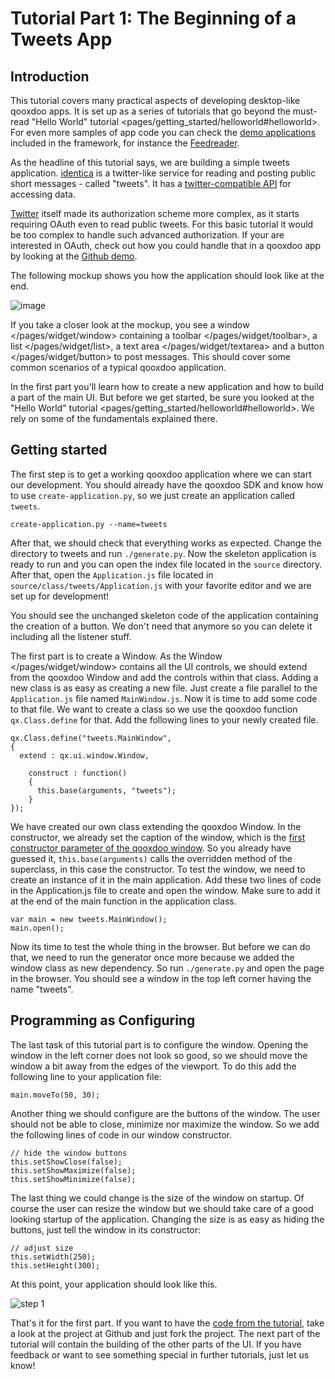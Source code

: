 Tutorial Part 1: The Beginning of a Tweets App
==============================================

Introduction
------------

This tutorial covers many practical aspects of developing desktop-like
qooxdoo apps. It is set up as a series of tutorials that go beyond the
must-read
"Hello World" tutorial \<pages/getting\_started/helloworld\#helloworld\>.
For even more samples of app code you can check the [demo
applications](http://demo.qooxdoo.org) included in the framework, for
instance the
[Feedreader](http://demo.qooxdoo.org/%{version}/feedreader).

As the headline of this tutorial says, we are building a simple tweets
application. [identica](http://identi.ca) is a twitter-like service for
reading and posting public short messages - called "tweets". It has a
[twitter-compatible API](http://status.net/wiki/Twitter-compatible_API)
for accessing data.

[Twitter](http://twitter.com) itself made its authorization scheme more
complex, as it starts requiring OAuth even to read public tweets. For
this basic tutorial it would be too complex to handle such advanced
authorization. If your are interested in OAuth, check out how you could
handle that in a qooxdoo app by looking at the [Github
demo](http://demo.qooxdoo.org/%{version}/demobrowser/#data~Github.html).

The following mockup shows you how the application should look like at
the end.

![image](/pages/desktop/tutorials/identicamockup1.png)

If you take a closer look at the mockup, you see a
window \</pages/widget/window\> containing a
toolbar \</pages/widget/toolbar\>, a list \</pages/widget/list\>, a
text area \</pages/widget/textarea\> and a
button \</pages/widget/button\> to post messages. This should cover some
common scenarios of a typical qooxdoo application.

In the first part you'll learn how to create a new application and how
to build a part of the main UI. But before we get started, be sure you
looked at the
"Hello World" tutorial \<pages/getting\_started/helloworld\#helloworld\>.
We rely on some of the fundamentals explained there.

Getting started
---------------

The first step is to get a working qooxdoo application where we can
start our development. You should already have the qooxdoo SDK and know
how to use `create-application.py`, so we just create an application
called `tweets`.

    create-application.py --name=tweets

After that, we should check that everything works as expected. Change
the directory to tweets and run `./generate.py`. Now the skeleton
application is ready to run and you can open the index file located in
the `source` directory. After that, open the `Application.js` file
located in `source/class/tweets/Application.js` with your favorite
editor and we are set up for development!

You should see the unchanged skeleton code of the application containing
the creation of a button. We don't need that anymore so you can delete
it including all the listener stuff.

The first part is to create a Window. As the
Window \</pages/widget/window\> contains all the UI controls, we should
extend from the qooxdoo Window and add the controls within that class.
Adding a new class is as easy as creating a new file. Just create a file
parallel to the `Application.js` file named `MainWindow.js`. Now it is
time to add some code to that file. We want to create a class so we use
the qooxdoo function `qx.Class.define` for that. Add the following lines
to your newly created file.

    qx.Class.define("tweets.MainWindow",
    {
      extend : qx.ui.window.Window,

        construct : function()
        {
          this.base(arguments, "tweets");
        }
    });

We have created our own class extending the qooxdoo Window. In the
constructor, we already set the caption of the window, which is the
[first constructor parameter of the qooxdoo
window](http://demo.qooxdoo.org/%{version}/apiviewer/#qx.ui.window.Window).
So you already have guessed it, `this.base(arguments)` calls the
overridden method of the superclass, in this case the constructor. To
test the window, we need to create an instance of it in the main
application. Add these two lines of code in the Application.js file to
create and open the window. Make sure to add it at the end of the main
function in the application class.

    var main = new tweets.MainWindow();
    main.open();

Now its time to test the whole thing in the browser. But before we can
do that, we need to run the generator once more because we added the
window class as new dependency. So run `./generate.py` and open the page
in the browser. You should see a window in the top left corner having
the name "tweets".

Programming as Configuring
--------------------------

The last task of this tutorial part is to configure the window. Opening
the window in the left corner does not look so good, so we should move
the window a bit away from the edges of the viewport. To do this add the
following line to your application file:

    main.moveTo(50, 30);

Another thing we should configure are the buttons of the window. The
user should not be able to close, minimize nor maximize the window. So
we add the following lines of code in our window constructor.

    // hide the window buttons
    this.setShowClose(false);
    this.setShowMaximize(false);
    this.setShowMinimize(false);

The last thing we could change is the size of the window on startup. Of
course the user can resize the window but we should take care of a good
looking startup of the application. Changing the size is as easy as
hiding the buttons, just tell the window in its constructor:

    // adjust size
    this.setWidth(250);
    this.setHeight(300);

At this point, your application should look like this.

![step 1](/pages/desktop/tutorials/step11.png)

That's it for the first part. If you want to have the [code from the
tutorial](https://github.com/qooxdoo/qooxdoo/tree/%{release_tag}/component/tutorials/tweets/step1),
take a look at the project at Github and just fork the project. The next
part of the tutorial will contain the building of the other parts of the
UI. If you have feedback or want to see something special in further
tutorials, just let us know!
